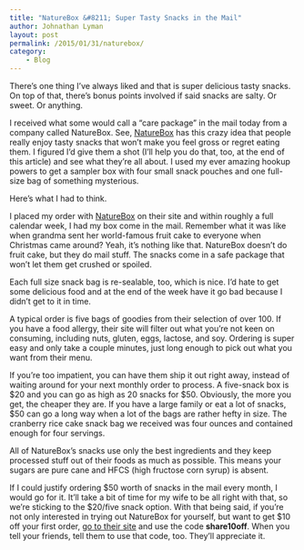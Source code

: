```yaml
---
title: "NatureBox &#8211; Super Tasty Snacks in the Mail"
author: Johnathan Lyman
layout: post
permalink: /2015/01/31/naturebox/
category:
    - Blog
---
```


There’s one thing I’ve always liked and that is super delicious tasty snacks. On top of that, there’s bonus points involved if said snacks are salty. Or sweet. Or anything.

I received what some would call a “care package” in the mail today from a company called NatureBox. See, [NatureBox](http://www.shareasale.com/r.cfm?u=696279&b=395413&m=41415&afftrack=&urllink=naturebox%2Ecom) has this crazy idea that people really enjoy tasty snacks that won’t make you feel gross or regret eating them. I figured I’d give them a shot (I’ll help you do that, too, at the end of this article) and see what they’re all about. I used my ever amazing hookup powers to get a sampler box with four small snack pouches and one full-size bag of something mysterious.

Here’s what I had to think.

I placed my order with [NatureBox](http://www.shareasale.com/r.cfm?u=696279&b=395413&m=41415&afftrack=&urllink=naturebox%2Ecom)&nbsp;on their site and within roughly a full calendar week, I had my box come in the mail. Remember what it was like when grandma sent her world-famous fruit cake to everyone when Christmas came around? Yeah, it’s nothing like that. NatureBox&nbsp;doesn’t do fruit cake, but they do mail stuff. The snacks come in a safe package that won’t let them get crushed or spoiled.

Each full size snack bag is re-sealable, too, which is nice. I’d hate to get some delicious food and at the end of the week have it go bad because I didn’t get to it in time.

A typical order is five bags of goodies from their selection of over 100. If you have a food allergy, their site will filter out what you’re not keen on consuming, including nuts, gluten, eggs, lactose, and soy. Ordering is super easy and only take a couple minutes, just long enough to pick out what you want from their menu.

If you’re too impatient, you can have them ship it out right away, instead of waiting around for your next monthly order to process. A five-snack box is $20 and you can go as high as 20 snacks for $50. Obviously, the more you get, the cheaper they are. If you have a large family or eat a lot of snacks, $50 can go a long way when a lot of the bags are rather hefty in size. The cranberry rice cake snack bag we received was four ounces and contained enough for four servings.

All of NatureBox’s snacks use only the best ingredients and they keep processed stuff out of their foods as much as possible. This means your sugars are pure cane and HFCS (high fructose corn syrup) is absent.

If I could justify ordering $50 worth of snacks in the mail every month, I would go for it. It’ll take a bit of time for my wife to be all right with that, so we’re sticking to the $20/five snack option. With that being said, if you’re not only interested in trying out NatureBox&nbsp;for yourself, but want to get $10 off your first order, [go to their site](http://www.shareasale.com/r.cfm?u=696279&b=395413&m=41415&afftrack=&urllink=naturebox%2Ecom) and use the code **share10off**. When you tell your friends, tell them to use that code, too. They’ll appreciate it.

